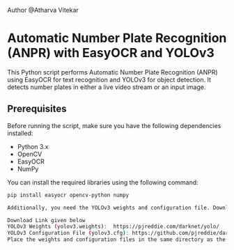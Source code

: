 Author @Atharva Vitekar

# Automatic Number Plate Recognition (ANPR) with EasyOCR and YOLOv3

This Python script performs Automatic Number Plate Recognition (ANPR) using EasyOCR for text recognition and YOLOv3 for object detection. It detects number plates in either a live video stream or an input image.

## Prerequisites

Before running the script, make sure you have the following dependencies installed:

- Python 3.x
- OpenCV
- EasyOCR
- NumPy

You can install the required libraries using the following command:

```bash
pip install easyocr opencv-python numpy

Additionally, you need the YOLOv3 weights and configuration file. Download them from the official YOLO website:

Download Link given below
YOLOv3 Weights (yolov3.weights):  https://pjreddie.com/darknet/yolo/ 
YOLOv3 Configuration File (yolov3.cfg): https://github.com/pjreddie/darknet/blob/master/cfg/yolov3.cfg
Place the weights and configuration files in the same directory as the script.